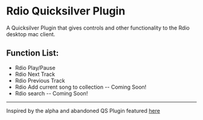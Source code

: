 Rdio Quicksilver Plugin
=======================

A Quicksilver Plugin that gives controls and other functionality to the Rdio desktop mac client.

Function List:
-------------------------
- Rdio Play/Pause
- Rdio Next Track
- Rdio Previous Track
- Rdio Add current song to collection -- Coming Soon!
- Rdio search -- Coming Soon!

- - -

Inspired by the alpha and abandoned QS Plugin featured [here](https://github.com/tonycosentini/Rdio-qsplugin)
